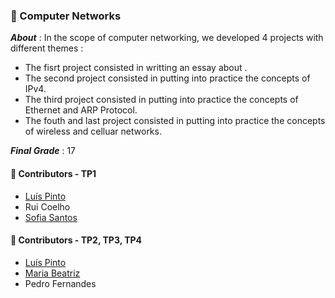 ### :pushpin: Computer Networks 

***About*** : In the scope of computer networking, we developed 4 projects with different themes :
  - The fisrt project consisted in writting an essay about .
  - The second project consisted in putting into practice the concepts of IPv4.
  - The third project consisted in putting into practice the concepts of Ethernet and ARP Protocol.
  - The fouth and last project consisted in putting into practice the concepts of wireless and celluar networks.

***Final Grade*** : 17

#### :handshake: Contributors - TP1
- [Luís Pinto](https://github.com/L-Pinto)
- Rui Coelho
- [Sofia Santos](https://github.com/RisingFisan)

#### :handshake: Contributors - TP2, TP3, TP4
- [Luís Pinto](https://github.com/L-Pinto)
- [Maria Beatriz](https://github.com/mariabeatrizmo)
- Pedro Fernandes
